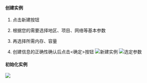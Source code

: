 #### 创建实例

1)	点击新建按钮

2)	根据您的需要选择地区、项目、网络等基本参数

3)	再选择所需内存、容量

4)	创建信息的正确性确认后点击<确定>按钮 
![新建实例](http://imgcache.tce.fsphere.cn/static/mccdn.qcloud.com/static/img/a3ae35155937869e508525687f1c053b/1.png)
![选定参数](http://imgcache.tce.fsphere.cn/static/mccdn.qcloud.com/static/img/a07ca01bd54aa39d12bc66244645c397/2.png)

#### 初始化实例

![](http://imgcache.tce.fsphere.cn/static/qzonestyle.gtimg.cn/qzone/vas/opensns/res/img/xinjian-03.png)